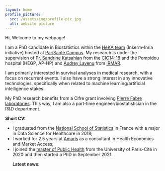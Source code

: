 ```yaml
---
layout: home
profile_picture:
  src: /assets/img/profile-pic.jpg
  alt: website picture
---
```


<p>
Hi, Welcome to my webpage!
<p>

I am a PhD candidate in Biostatistics within the <a href="https://team.inria.fr/heka/fr/">HeKA team</a> (Inserm-Inria initiative) hosted at <a href="https://parisantecampus.fr/">PariSanté Campus</a>. My research is under the supervision of <a href="https://fr.linkedin.com/in/sandrine-katsahian-98555679">Pr. Sandrine Katsahian</a> from the <a href="https://recap-inserm.fr/cic-ec-1418-fr.html">CIC14-18</a> and the Pompidou hospital (HEGP, AP-HP) and <a href="https://fr.linkedin.com/in/audrey-lavenu-7b160243">Audrey Lavenu</a> from <a href="https://irmar.univ-rennes.fr/">IRMAR</a>.
<p>

I am primarily interested in survival analyses in medical research, with a focus on recurrent events. I also have a strong interest in any innovative technologies, specifically when related to machine learning/artificial intelligence stakes. 
<p>

My PhD research benefits from a Cifre grant involving <a href="https://www.pierre-fabre.com/fr">Pierre Fabre laboratories</a>. This way, I am also a part-time engineer/biostatistician in the R&D department.
<p>
<p>
<p>

<strong>Short CV:</strong><ul>
  <li> I graduated from the <a href="https://www.ensai.fr/">National School of Statistics</a> in France with a major in Data Science for Healthcare in 2018;
  <li> I worked for 2.5 years at <a href="https://www.amaris.com/">Amaris</a> as a consultant in Health Economics and Market Access;
  <li> I joined the <a href="https://odf.u-paris.fr/fr/offre-de-formation/master-XB/sciences-technologies-sante-STS/sante-publique-K2NDGZO3/master-sante-publique-parcours-donnees-massives-en-sante-K168SJQL.html">master of Public Health</a> from the University of Paris-Cité in 2020 and then started a PhD in September 2021.
<p>
<p>
<p>

<strong>Latest news:</strong>

